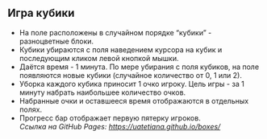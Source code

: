 ## Игра кубики

- На поле расположены в случайном порядке “кубики” - разноцветные блоки.  
 - Кубики убираются с поля наведением курсора на кубик и последующим кликом левой кнопкой мышки.  
- Даётся время - 1 минута. По мере убирания с поля кубиков, на поле появляются новые кубики (случайное количество от 0, 1 или 2).   
- Уборка каждого кубика приносит 1 очко игроку. Цель игры - за 1 минуту набрать наибольшее количество очков.   
- Набранные очки и оставшееся время отображаются в отдельных полях.  
- Прогресс бар отображает первую пятерку игроков.  
*Ссылка на GitHub Pages: https://uatetiana.github.io/boxes/*
